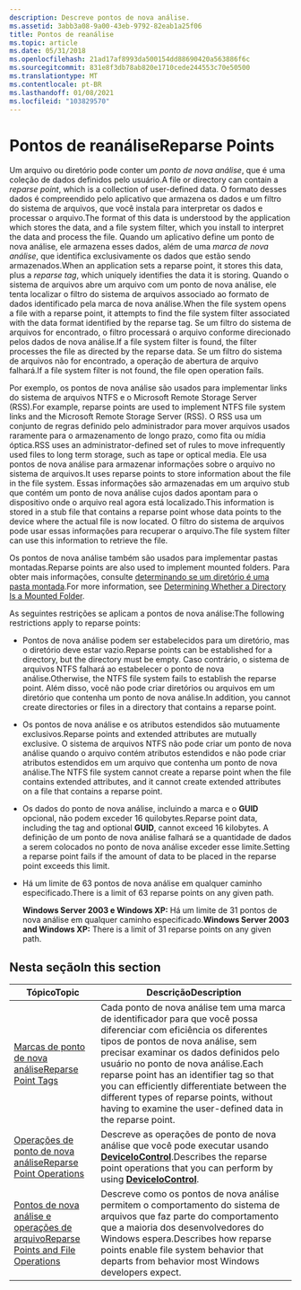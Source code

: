 ```yaml
---
description: Descreve pontos de nova análise.
ms.assetid: 3abb3a08-9a00-43eb-9792-82eab1a25f06
title: Pontos de reanálise
ms.topic: article
ms.date: 05/31/2018
ms.openlocfilehash: 21ad17af8993da500154dd88690420a563886f6c
ms.sourcegitcommit: 831e8f3db78ab820e1710cede244553c70e50500
ms.translationtype: MT
ms.contentlocale: pt-BR
ms.lasthandoff: 01/08/2021
ms.locfileid: "103829570"
---
```

# <a name="reparse-points"></a><span data-ttu-id="aba19-103">Pontos de reanálise</span><span class="sxs-lookup"><span data-stu-id="aba19-103">Reparse Points</span></span>

<span data-ttu-id="aba19-104">Um arquivo ou diretório pode conter um *ponto de nova análise*, que é uma coleção de dados definidos pelo usuário.</span><span class="sxs-lookup"><span data-stu-id="aba19-104">A file or directory can contain a *reparse point*, which is a collection of user-defined data.</span></span> <span data-ttu-id="aba19-105">O formato desses dados é compreendido pelo aplicativo que armazena os dados e um filtro do sistema de arquivos, que você instala para interpretar os dados e processar o arquivo.</span><span class="sxs-lookup"><span data-stu-id="aba19-105">The format of this data is understood by the application which stores the data, and a file system filter, which you install to interpret the data and process the file.</span></span> <span data-ttu-id="aba19-106">Quando um aplicativo define um ponto de nova análise, ele armazena esses dados, além de uma *marca de nova análise*, que identifica exclusivamente os dados que estão sendo armazenados.</span><span class="sxs-lookup"><span data-stu-id="aba19-106">When an application sets a reparse point, it stores this data, plus a *reparse tag*, which uniquely identifies the data it is storing.</span></span> <span data-ttu-id="aba19-107">Quando o sistema de arquivos abre um arquivo com um ponto de nova análise, ele tenta localizar o filtro do sistema de arquivos associado ao formato de dados identificado pela marca de nova análise.</span><span class="sxs-lookup"><span data-stu-id="aba19-107">When the file system opens a file with a reparse point, it attempts to find the file system filter associated with the data format identified by the reparse tag.</span></span> <span data-ttu-id="aba19-108">Se um filtro do sistema de arquivos for encontrado, o filtro processará o arquivo conforme direcionado pelos dados de nova análise.</span><span class="sxs-lookup"><span data-stu-id="aba19-108">If a file system filter is found, the filter processes the file as directed by the reparse data.</span></span> <span data-ttu-id="aba19-109">Se um filtro do sistema de arquivos não for encontrado, a operação de abertura de arquivo falhará.</span><span class="sxs-lookup"><span data-stu-id="aba19-109">If a file system filter is not found, the file open operation fails.</span></span>

<span data-ttu-id="aba19-110">Por exemplo, os pontos de nova análise são usados para implementar links do sistema de arquivos NTFS e o Microsoft Remote Storage Server (RSS).</span><span class="sxs-lookup"><span data-stu-id="aba19-110">For example, reparse points are used to implement NTFS file system links and the Microsoft Remote Storage Server (RSS).</span></span> <span data-ttu-id="aba19-111">O RSS usa um conjunto de regras definido pelo administrador para mover arquivos usados raramente para o armazenamento de longo prazo, como fita ou mídia óptica.</span><span class="sxs-lookup"><span data-stu-id="aba19-111">RSS uses an administrator-defined set of rules to move infrequently used files to long term storage, such as tape or optical media.</span></span> <span data-ttu-id="aba19-112">Ele usa pontos de nova análise para armazenar informações sobre o arquivo no sistema de arquivos.</span><span class="sxs-lookup"><span data-stu-id="aba19-112">It uses reparse points to store information about the file in the file system.</span></span> <span data-ttu-id="aba19-113">Essas informações são armazenadas em um arquivo stub que contém um ponto de nova análise cujos dados apontam para o dispositivo onde o arquivo real agora está localizado.</span><span class="sxs-lookup"><span data-stu-id="aba19-113">This information is stored in a stub file that contains a reparse point whose data points to the device where the actual file is now located.</span></span> <span data-ttu-id="aba19-114">O filtro do sistema de arquivos pode usar essas informações para recuperar o arquivo.</span><span class="sxs-lookup"><span data-stu-id="aba19-114">The file system filter can use this information to retrieve the file.</span></span>

<span data-ttu-id="aba19-115">Os pontos de nova análise também são usados para implementar pastas montadas.</span><span class="sxs-lookup"><span data-stu-id="aba19-115">Reparse points are also used to implement mounted folders.</span></span> <span data-ttu-id="aba19-116">Para obter mais informações, consulte [determinando se um diretório é uma pasta montada](determining-whether-a-directory-is-a-volume-mount-point.md).</span><span class="sxs-lookup"><span data-stu-id="aba19-116">For more information, see [Determining Whether a Directory Is a Mounted Folder](determining-whether-a-directory-is-a-volume-mount-point.md).</span></span>

<span data-ttu-id="aba19-117">As seguintes restrições se aplicam a pontos de nova análise:</span><span class="sxs-lookup"><span data-stu-id="aba19-117">The following restrictions apply to reparse points:</span></span>

-   <span data-ttu-id="aba19-118">Pontos de nova análise podem ser estabelecidos para um diretório, mas o diretório deve estar vazio.</span><span class="sxs-lookup"><span data-stu-id="aba19-118">Reparse points can be established for a directory, but the directory must be empty.</span></span> <span data-ttu-id="aba19-119">Caso contrário, o sistema de arquivos NTFS falhará ao estabelecer o ponto de nova análise.</span><span class="sxs-lookup"><span data-stu-id="aba19-119">Otherwise, the NTFS file system fails to establish the reparse point.</span></span> <span data-ttu-id="aba19-120">Além disso, você não pode criar diretórios ou arquivos em um diretório que contenha um ponto de nova análise.</span><span class="sxs-lookup"><span data-stu-id="aba19-120">In addition, you cannot create directories or files in a directory that contains a reparse point.</span></span>
-   <span data-ttu-id="aba19-121">Os pontos de nova análise e os atributos estendidos são mutuamente exclusivos.</span><span class="sxs-lookup"><span data-stu-id="aba19-121">Reparse points and extended attributes are mutually exclusive.</span></span> <span data-ttu-id="aba19-122">O sistema de arquivos NTFS não pode criar um ponto de nova análise quando o arquivo contém atributos estendidos e não pode criar atributos estendidos em um arquivo que contenha um ponto de nova análise.</span><span class="sxs-lookup"><span data-stu-id="aba19-122">The NTFS file system cannot create a reparse point when the file contains extended attributes, and it cannot create extended attributes on a file that contains a reparse point.</span></span>
-   <span data-ttu-id="aba19-123">Os dados do ponto de nova análise, incluindo a marca e o **GUID** opcional, não podem exceder 16 quilobytes.</span><span class="sxs-lookup"><span data-stu-id="aba19-123">Reparse point data, including the tag and optional **GUID**, cannot exceed 16 kilobytes.</span></span> <span data-ttu-id="aba19-124">A definição de um ponto de nova análise falhará se a quantidade de dados a serem colocados no ponto de nova análise exceder esse limite.</span><span class="sxs-lookup"><span data-stu-id="aba19-124">Setting a reparse point fails if the amount of data to be placed in the reparse point exceeds this limit.</span></span>
-   <span data-ttu-id="aba19-125">Há um limite de 63 pontos de nova análise em qualquer caminho especificado.</span><span class="sxs-lookup"><span data-stu-id="aba19-125">There is a limit of 63 reparse points on any given path.</span></span>

    <span data-ttu-id="aba19-126">**Windows Server 2003 e Windows XP:** Há um limite de 31 pontos de nova análise em qualquer caminho especificado.</span><span class="sxs-lookup"><span data-stu-id="aba19-126">**Windows Server 2003 and Windows XP:** There is a limit of 31 reparse points on any given path.</span></span>

## <a name="in-this-section"></a><span data-ttu-id="aba19-127">Nesta seção</span><span class="sxs-lookup"><span data-stu-id="aba19-127">In this section</span></span>



| <span data-ttu-id="aba19-128">Tópico</span><span class="sxs-lookup"><span data-stu-id="aba19-128">Topic</span></span>                                                                                   | <span data-ttu-id="aba19-129">Descrição</span><span class="sxs-lookup"><span data-stu-id="aba19-129">Description</span></span>                                                                                                                                                                                                        |
|-----------------------------------------------------------------------------------------|--------------------------------------------------------------------------------------------------------------------------------------------------------------------------------------------------------------------|
| [<span data-ttu-id="aba19-130">Marcas de ponto de nova análise</span><span class="sxs-lookup"><span data-stu-id="aba19-130">Reparse Point Tags</span></span>](reparse-point-tags.md)<br/>                                 | <span data-ttu-id="aba19-131">Cada ponto de nova análise tem uma marca de identificador para que você possa diferenciar com eficiência os diferentes tipos de pontos de nova análise, sem precisar examinar os dados definidos pelo usuário no ponto de nova análise.</span><span class="sxs-lookup"><span data-stu-id="aba19-131">Each reparse point has an identifier tag so that you can efficiently differentiate between the different types of reparse points, without having to examine the user-defined data in the reparse point.</span></span><br/> |
| [<span data-ttu-id="aba19-132">Operações de ponto de nova análise</span><span class="sxs-lookup"><span data-stu-id="aba19-132">Reparse Point Operations</span></span>](reparse-point-operations.md)<br/>                     | <span data-ttu-id="aba19-133">Descreve as operações de ponto de nova análise que você pode executar usando [**DeviceIoControl**](/windows/desktop/api/ioapiset/nf-ioapiset-deviceiocontrol).</span><span class="sxs-lookup"><span data-stu-id="aba19-133">Describes the reparse point operations that you can perform by using [**DeviceIoControl**](/windows/desktop/api/ioapiset/nf-ioapiset-deviceiocontrol).</span></span><br/>                                                                                       |
| [<span data-ttu-id="aba19-134">Pontos de nova análise e operações de arquivo</span><span class="sxs-lookup"><span data-stu-id="aba19-134">Reparse Points and File Operations</span></span>](reparse-points-and-file-operations.md)<br/> | <span data-ttu-id="aba19-135">Descreve como os pontos de nova análise permitem o comportamento do sistema de arquivos que faz parte do comportamento que a maioria dos desenvolvedores do Windows espera.</span><span class="sxs-lookup"><span data-stu-id="aba19-135">Describes how reparse points enable file system behavior that departs from behavior most Windows developers expect.</span></span><br/>                                                                                     |



 

 

